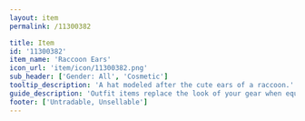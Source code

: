```yaml
---
layout: item
permalink: /11300382

title: Item
id: '11300382'
item_name: 'Raccoon Ears'
icon_url: 'item/icon/11300382.png'
sub_header: ['Gender: All', 'Cosmetic']
tooltip_description: 'A hat modeled after the cute ears of a raccoon.'
guide_description: 'Outfit items replace the look of your gear when equipped.'
footer: ['Untradable, Unsellable']
---
```

